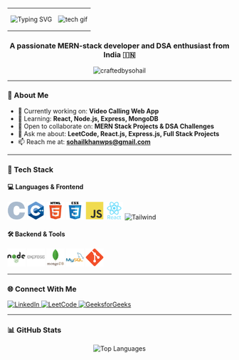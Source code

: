 <!-- Animated Intro with GIF -->
<table>
  <tr>
    <td>
      <p align="left">
        <img src="https://readme-typing-svg.demolab.com?font=Fira+Code&size=28&pause=1000&color=007ACC&center=false&vCenter=true&width=500&lines=Hi+there%2C+I'm+Sohail+Khan;MERN+Stack+Developer;C%2B%2B+DSA+Enthusiast;Building+Tech+for+Tomorrow" alt="Typing SVG" />
      </p>
    </td>
    <td>
      <img src="https://cdn.dribbble.com/users/1162077/screenshots/3848914/programmer.gif" alt="tech gif" width="320"/>
    </td>
  </tr>
</table>


<h3 align="center">A passionate MERN-stack developer and DSA enthusiast from India 🇮🇳</h3>

<p align="center">
  <img src="https://komarev.com/ghpvc/?username=craftedbysohail&label=Profile%20views&color=007ACC&style=flat" alt="craftedbysohail" />
</p>

---

### 🚀 About Me

- 🔭 Currently working on: **Video Calling Web App**  
- 🌱 Learning: **React, Node.js, Express, MongoDB**  
- 👯 Open to collaborate on: **MERN Stack Projects & DSA Challenges**  
- 💬 Ask me about: **LeetCode, React.js, Express.js, Full Stack Projects**  
- 📫 Reach me at: **sohailkhanwps@gmail.com**

---

### 🧩 Tech Stack

#### 💻 Languages & Frontend
<p align="left">
  <img src="https://raw.githubusercontent.com/devicons/devicon/master/icons/c/c-original.svg" alt="C" width="40" height="40"/>
  <img src="https://raw.githubusercontent.com/devicons/devicon/master/icons/cplusplus/cplusplus-original.svg" alt="C++" width="40" height="40"/>
  <img src="https://raw.githubusercontent.com/devicons/devicon/master/icons/html5/html5-original-wordmark.svg" alt="HTML" width="40" height="40"/>
  <img src="https://raw.githubusercontent.com/devicons/devicon/master/icons/css3/css3-original-wordmark.svg" alt="CSS" width="40" height="40"/>
  <img src="https://raw.githubusercontent.com/devicons/devicon/master/icons/javascript/javascript-original.svg" alt="JavaScript" width="40" height="40"/>
  <img src="https://raw.githubusercontent.com/devicons/devicon/master/icons/react/react-original-wordmark.svg" alt="React" width="40" height="40"/>
  <img src="https://www.vectorlogo.zone/logos/tailwindcss/tailwindcss-icon.svg" alt="Tailwind" width="40" height="40"/>
</p>

#### 🛠 Backend & Tools
<p align="left">
  <img src="https://raw.githubusercontent.com/devicons/devicon/master/icons/nodejs/nodejs-original-wordmark.svg" alt="Node.js" width="40" height="40"/>
  <img src="https://raw.githubusercontent.com/devicons/devicon/master/icons/express/express-original-wordmark.svg" alt="Express.js" width="40" height="40"/>
  <img src="https://raw.githubusercontent.com/devicons/devicon/master/icons/mongodb/mongodb-original-wordmark.svg" alt="MongoDB" width="40" height="40"/>
  <img src="https://raw.githubusercontent.com/devicons/devicon/master/icons/mysql/mysql-original-wordmark.svg" alt="MySQL" width="40" height="40"/>
  <img src="https://raw.githubusercontent.com/devicons/devicon/master/icons/git/git-original.svg" alt="Git" width="40" height="40"/>
</p>

---

### 🌐 Connect With Me

<p align="left">
  <a href="https://www.linkedin.com/in/sohail-khan-839905300/" target="_blank">
    <img src="https://raw.githubusercontent.com/rahuldkjain/github-profile-readme-generator/master/src/images/icons/Social/linked-in-alt.svg" alt="LinkedIn" height="30" width="40" />
  </a>
  <a href="https://leetcode.com/u/sohailtech/" target="_blank">
    <img src="https://raw.githubusercontent.com/rahuldkjain/github-profile-readme-generator/master/src/images/icons/Social/leet-code.svg" alt="LeetCode" height="30" width="40" />
  </a>
  <a href="https://auth.geeksforgeeks.org/user/sohailkvvzo/" target="_blank">
    <img src="https://raw.githubusercontent.com/rahuldkjain/github-profile-readme-generator/master/src/images/icons/Social/geeks-for-geeks.svg" alt="GeeksforGeeks" height="30" width="40" />
  </a>
</p>

---

### 📊 GitHub Stats

<p align="center">
  <img src="https://github-readme-stats.vercel.app/api/top-langs?username=craftedbysohail&show_icons=true&locale=en&layout=compact&theme=default" alt="Top Languages" />
</p>
